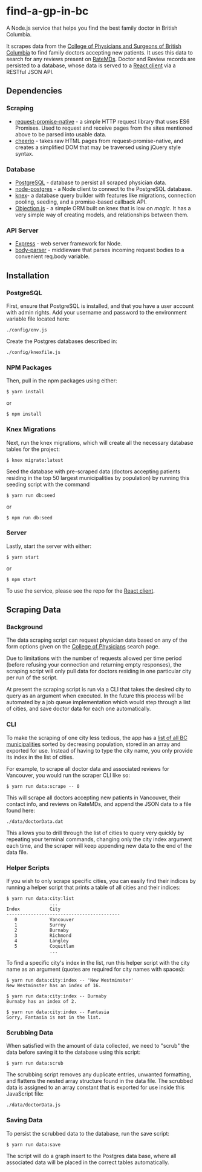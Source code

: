 # find-a-gp-in-bc


A Node.js service that helps you find the best family doctor in British Columbia.

It scrapes data from the [College of Physicians and Surgeons of British Columbia](https://www.cpsbc.ca/physician_search) to find family doctors accepting new patients. It uses this data to search for any reviews present on [RateMDs](https://www.ratemds.com/). Doctor and Review records are persisted to a database, whose data is served to a [React client](https://github.com/nlazzari/dr-search-client) via a RESTful JSON API.




## Dependencies
 ### Scraping
  - [request-promise-native](https://github.com/request/request-promise-native) - a simple HTTP request library that uses ES6 Promises. Used to request and receive pages from the sites mentioned above to be parsed into usable data.
  - [cheerio](https://github.com/cheeriojs/cheerio) - takes raw HTML pages from request-promise-native, and creates a simplified DOM that may be traversed using jQuery style syntax.

### Database
 - [PostgreSQL](https://www.postgresql.org/) - database to persist all scraped physician data.
 - [node-postgres](https://github.com/brianc/node-postgres) - a Node client to connect to the PostgreSQL database.
 - [knex](https://github.com/tgriesser/knex)- a database query builder with features like migrations, connection pooling, seeding, and a promise-based callback API.
 - [Objection.js](https://github.com/Vincit/objection.js/) - a simple ORM built on knex that is low on _magic_. It has a very simple way of creating models, and relationships between them.

### API Server
 - [Express](https://github.com/expressjs/express/) - web server framework for Node.
 - [body-parser](https://github.com/expressjs/body-parser) - middleware that parses incoming request bodies to a convenient req.body variable.


## Installation
### PostgreSQL
First, ensure that PostgreSQL is installed, and that you have a user account with admin rights. Add your username and password to the environment variable file located here:
```
./config/env.js
```

Create the Postgres databases described in:
```
./config/knexfile.js
```

### NPM Packages
Then, pull in the npm packages using either:

```
$ yarn install
```
or
```
$ npm install
```  

### Knex Migrations
Next, run the knex migrations, which will create all the necessary database tables for the project:
```
$ knex migrate:latest
```  

Seed the database with pre-scraped data (doctors accepting patients residing in the top 50 largest municipalities by population) by running this seeding script with the command
```
$ yarn run db:seed
```
or
```
$ npm run db:seed
```


### Server
Lastly, start the server with either:
```
$ yarn start
```
 or
```
$ npm start
```  

To use the service, please see the repo for the [React client](https://github.com/nlazzari/dr-search-client).


## Scraping Data
### Background
The data scraping script can request physician data based on any of the form options given on the [College of Physicians](https://www.cpsbc.ca/physician_search) search page.

 Due to limitations with the number of requests allowed per time period (before refusing your connection and returning empty responses), the scraping script will only pull data for doctors residing in one particular city per run of the script.

At present the scraping script is run via a CLI that takes the desired city to query as an argument when executed. In the future this process will be automated by a job queue implementation which would step through a list of cities, and save doctor data for each one automatically.

 ### CLI
 To make the scraping of one city less tedious, the app has a [list of all BC municipalities](http://www2.gov.bc.ca/gov/content/data/statistics/people-population-community/population/population-estimates) sorted by decreasing population, stored in an array and exported for use. Instead of having to type the city name, you only provide its index in the list of cities.

 For example, to scrape all doctor data and associated reviews for Vancouver, you would run the scraper CLI like so:

 ```
 $ yarn run data:scrape -- 0
 ```

 This will scrape all doctors accepting new patients in Vancouver, their contact info, and reviews on RateMDs, and append the JSON data to a file found here:

 ```
 ./data/doctorData.dat
 ```

 This allows you to drill through the list of cities to query very quickly by repeating your terminal commands, changing only the city index argument each time, and the scraper will keep appending new data to the end of the data file.

 ### Helper Scripts
If you wish to only scrape specific cities, you can easily find their indices by running a helper script that prints a table of all cities and their indices:

```
$ yarn run data:city:list
                ...
Index			City
------------------------------------------
   0			Vancouver
   1			Surrey
   2			Burnaby
   3			Richmond
   4			Langley
   5			Coquitlam
                ...
```

 To find a specific city's index in the list, run this helper script with the city name as an argument (quotes are required for city names with spaces):

 ```
 $ yarn run data:city:index -- 'New Westminster'
 New Westminster has an index of 16.
 ```
 ```
 $ yarn run data:city:index -- Burnaby
 Burnaby has an index of 2.
 ```
 ```
 $ yarn run data:city:index -- Fantasia
 Sorry, Fantasia is not in the list.
 ```
 ### Scrubbing Data
 When satisfied with the amount of data collected, we need to "scrub" the data before saving it to the database using this script:

 ```
 $ yarn run data:scrub
 ```

 The scrubbing script removes any duplicate entries, unwanted formatting, and flattens the nested array structure found in the data file. The scrubbed data is assigned to an array constant that is exported for use inside this JavaScript file:

 ```
 ./data/doctorData.js
 ```

 ### Saving Data

 To persist the scrubbed data to the database, run the save script:

 ```
 $ yarn run data:save
 ```

 The script will do a graph insert to the Postgres data base, where all associated data will be placed in the correct tables automatically.

